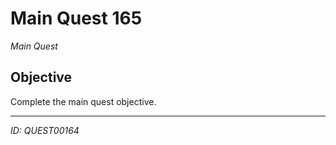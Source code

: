 # Main Quest 165

*Main Quest*

## Objective
Complete the main quest objective.

---
*ID: QUEST00164*